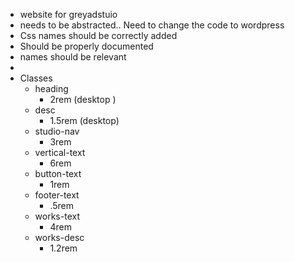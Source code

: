 - website for greyadstuio
- needs to be abstracted.. Need to change the code to wordpress
- Css names should be correctly added
- Should be properly documented
- names should be relevant
-
- Classes
	- heading
		- 2rem (desktop )
	- desc
		- 1.5rem (desktop)
	- studio-nav
		- 3rem
	- vertical-text
		- 6rem
	- button-text
		- 1rem
	- footer-text
		- .5rem
	- works-text
		- 4rem
	- works-desc
		- 1.2rem